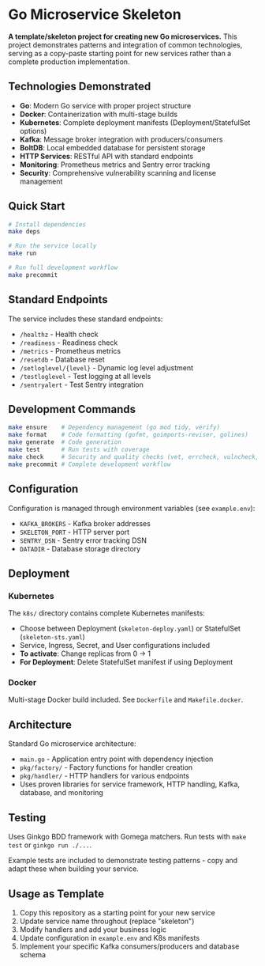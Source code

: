 # Go Microservice Skeleton

**A template/skeleton project for creating new Go microservices.** This project demonstrates patterns and integration of common technologies, serving as a copy-paste starting point for new services rather than a complete production implementation.

## Technologies Demonstrated

- **Go**: Modern Go service with proper project structure
- **Docker**: Containerization with multi-stage builds
- **Kubernetes**: Complete deployment manifests (Deployment/StatefulSet options)
- **Kafka**: Message broker integration with producers/consumers
- **BoltDB**: Local embedded database for persistent storage
- **HTTP Services**: RESTful API with standard endpoints
- **Monitoring**: Prometheus metrics and Sentry error tracking
- **Security**: Comprehensive vulnerability scanning and license management

## Quick Start

```bash
# Install dependencies
make deps

# Run the service locally
make run

# Run full development workflow
make precommit
```

## Standard Endpoints

The service includes these standard endpoints:
- `/healthz` - Health check
- `/readiness` - Readiness check
- `/metrics` - Prometheus metrics
- `/resetdb` - Database reset
- `/setloglevel/{level}` - Dynamic log level adjustment
- `/testloglevel` - Test logging at all levels
- `/sentryalert` - Test Sentry integration

## Development Commands

```bash
make ensure    # Dependency management (go mod tidy, verify)
make format    # Code formatting (gofmt, goimports-reviser, golines)
make generate  # Code generation
make test      # Run tests with coverage
make check     # Security and quality checks (vet, errcheck, vulncheck, osv-scanner, trivy)
make precommit # Complete development workflow
```

## Configuration

Configuration is managed through environment variables (see `example.env`):
- `KAFKA_BROKERS` - Kafka broker addresses
- `SKELETON_PORT` - HTTP server port
- `SENTRY_DSN` - Sentry error tracking DSN
- `DATADIR` - Database storage directory

## Deployment

### Kubernetes
The `k8s/` directory contains complete Kubernetes manifests:
- Choose between Deployment (`skeleton-deploy.yaml`) or StatefulSet (`skeleton-sts.yaml`)
- Service, Ingress, Secret, and User configurations included
- **To activate**: Change replicas from 0 → 1
- **For Deployment**: Delete StatefulSet manifest if using Deployment

### Docker
Multi-stage Docker build included. See `Dockerfile` and `Makefile.docker`.

## Architecture

Standard Go microservice architecture:
- `main.go` - Application entry point with dependency injection
- `pkg/factory/` - Factory functions for handler creation
- `pkg/handler/` - HTTP handlers for various endpoints
- Uses proven libraries for service framework, HTTP handling, Kafka, database, and monitoring

## Testing

Uses Ginkgo BDD framework with Gomega matchers. Run tests with `make test` or `ginkgo run ./...`.

Example tests are included to demonstrate testing patterns - copy and adapt these when building your service.

## Usage as Template

1. Copy this repository as a starting point for your new service
2. Update service name throughout (replace "skeleton")
3. Modify handlers and add your business logic
4. Update configuration in `example.env` and K8s manifests
5. Implement your specific Kafka consumers/producers and database schema  
